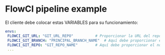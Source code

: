 # FlowCI pipeline example
 El cliente debe colocar estas VARIABLES para su funcionamiento:

 ```yaml
 envs:
  FLOWCI_GIT_URL: "GIT_URL_REPO"          # Proporcionar la URL del repositorio Git que se va a probar.
  FLOWCI_GIT_BRANCH: "PRINCIPAL_BRANCH_NAME"  # Aquí debe proporcionar el nombre de la rama principal a probar.
  FLOWCI_GIT_REPO: "GIT_REPO_NAME"        # Aquí debe proporcionar el nombre del repositorio Git.
  ...
```
